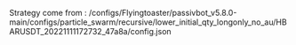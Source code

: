 Strategy come from : /configs/Flyingtoaster/passivbot_v5.8.0-main/configs/particle_swarm/recursive/lower_initial_qty_longonly_no_au/HBARUSDT_20221111172732_47a8a/config.json